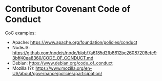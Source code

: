 # Contributor Covenant Code of Conduct

CoC examples:
- Apache: https://www.apache.org/foundation/policies/conduct
- NodeJS: https://github.com/nodejs/node/blob/7a6185d2fb8612bc26087208efe93bff40ea8360/CODE_OF_CONDUCT.md
- Debian: https://www.debian.org/code_of_conduct
- Mozilla (?): https://www.mozilla.org/en-US/about/governance/policies/participation/
